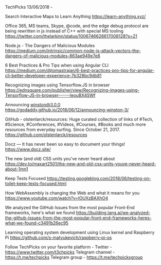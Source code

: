 TechPicks 13/06/2018 -

Search Interactive Maps to Learn Anything
https://learn-anything.xyz/

Office 365, MS teams, Skype, @code, and the edge debug protocol are being rewritten in js instead of C++ with special MS tooling
https://twitter.com/thelarkinn/status/1006746626617008128?s=21

Node.js - The Dangers of Malicious Modules
https://medium.com/intrinsic/common-node-js-attack-vectors-the-dangers-of-malicious-modules-863ae949e7e8

6 Best Practices & Pro Tips when using Angular CLI
https://medium.com/@tomastrajan/6-best-practices-pro-tips-for-angular-cli-better-developer-experience-7b328bc9db81

Recognizing images using Tensorflow.JS in browser
https://ednsquare.com/publisher/view/Recognizing-images-using-Tensorflow-JS-in-browser------IeouBX4SWf

Announcing winston@3.0.0
https://godaddy.github.io/2018/06/12/announcing-winston-3/

GitHub - olstenlarck/resources: Huge curated collection of links of #Tech, #Science, #Conferences, #Videos, #Courses, #Books and much more resources from everyday surfing. Since October 21, 2017.
https://github.com/olstenlarck/resources

Docz — It has never been so easy to document your things!
https://www.docz.site/

The new (and old) CSS units you've never heard about
https://dev.to/maxart2501/the-new-and-old-css-units-youve-never-heard-about-1mn1

Keep Tests Focused
https://testing.googleblog.com/2018/06/testing-on-toilet-keep-tests-focused.html

How WebAssembly is changing the Web and what it means for you
https://www.youtube.com/watch?v=lOUXzBAXhO4

We analyzed the GitHub Issues from the most popular Front-End frameworks, here's what we found
https://building.lang.ai/we-analyzed-the-github-issues-from-the-most-popular-front-end-frameworks-heres-what-we-found-c3491b26ec95

Learning operating system development using Linux kernel and Raspberry Pi
https://github.com/s-matyukevich/raspberry-pi-os

Follow TechPicks on your favorite platform -
Twitter - https://www.twitter.com/t3chpicks
Telegram channel - https://t.me/techpicks
Telegram group - https://t.me/techpicksgroup